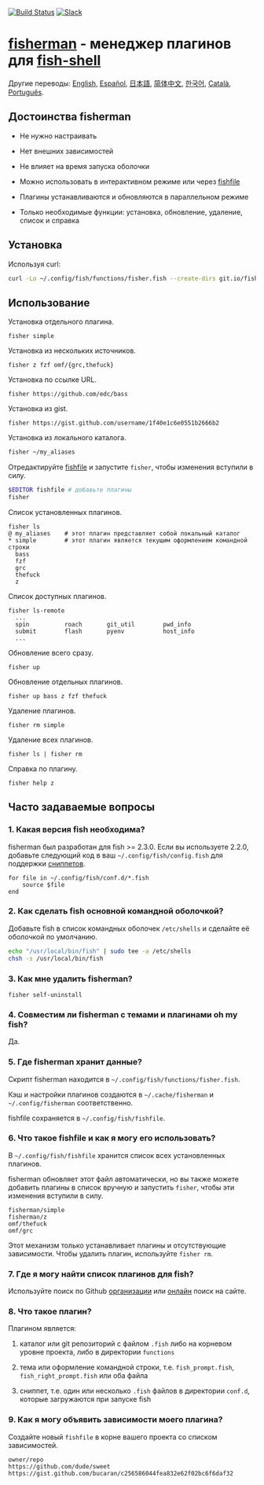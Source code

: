[slack-link]: https://fisherman-wharf.herokuapp.com/
[slack-badge]: https://fisherman-wharf.herokuapp.com/badge.svg
[travis-link]: https://travis-ci.org/fisherman/fisherman
[travis-badge]: https://img.shields.io/travis/fisherman/fisherman.svg

[fish-shell]: https://github.com/fish-shell/fish-shell
[fisherman]: https://github.com/fisherman.sh
[fishfile]: #6-Что-такое-fishfile-и-как-я-могу-его-использовать
[организации]: https://github.com/fisherman
[онлайн]: http://fisherman.sh/#search

[English]: ../../README.md
[Español]: ../es-ES
[简体中文]: ../zh-CN
[日本語]: ../jp-JA
[Русский]: ../ru-RU
[한국어]: ../ko-KR
[Català]: ../ca-ES
[Português]: ../pt-PT

[![Build Status][travis-badge]][travis-link]
[![Slack][slack-badge]][slack-link]

# [fisherman] - менеджер плагинов для [fish-shell]

Другие переводы: [English], [Español], [日本語], [简体中文], [한국어], [Català], [Português].

## Достоинства fisherman

* Не нужно настраивать

* Нет внешних зависимостей

* Не влияет на время запуска оболочки

* Можно использовать в интерактивном режиме или через [fishfile]

* Плагины устанавливаются и обновляются в параллельном режиме

* Только необходимые функции: установка, обновление, удаление, список и справка

## Установка

Используя curl:

```sh
curl -Lo ~/.config/fish/functions/fisher.fish --create-dirs git.io/fisherman
```

## Использование

Установка отдельного плагина.

```
fisher simple
```

Установка из нескольких источников.

```
fisher z fzf omf/{grc,thefuck}
```

Установка по ссылке URL.

```
fisher https://github.com/edc/bass
```

Установка из gist.

```
fisher https://gist.github.com/username/1f40e1c6e0551b2666b2
```

Установка из локального каталога.

```sh
fisher ~/my_aliases
```

Отредактируйте [fishfile] и запустите `fisher`, чтобы изменения вступили в силу.

```sh
$EDITOR fishfile # добавьте плагины
fisher
```

Список установленных плагинов.

```ApacheConf
fisher ls
@ my_aliases    # этот плагин представляет собой локальный каталог
* simple        # этот плагин является текущим оформлением командной строки
  bass
  fzf
  grc
  thefuck
  z
```

Список доступных плагинов.

```
fisher ls-remote
  ...
  spin          roach       git_util        pwd_info
  submit        flash       pyenv           host_info
  ...
```

Обновление всего сразу.

```
fisher up
```

Обновление отдельных плагинов.

```
fisher up bass z fzf thefuck
```

Удаление плагинов.

```
fisher rm simple
```

Удаление всех плагинов.

```
fisher ls | fisher rm
```

Справка по плагину.

```
fisher help z
```

## Часто задаваемые вопросы

### 1. Какая версия fish необходима?

fisherman был разработан для fish >= 2.3.0. Если вы используете 2.2.0, добавьте следующий код в ваш `~/.config/fish/config.fish` для поддержки [cниппетов](#8-Что-такое-плагин).

```fish
for file in ~/.config/fish/conf.d/*.fish
    source $file
end
```

### 2. Как сделать fish основной командной оболочкой?

Добавьте fish в список командных оболочек `/etc/shells` и сделайте её оболочкой по умолчанию.

```sh
echo "/usr/local/bin/fish" | sudo tee -a /etc/shells
chsh -s /usr/local/bin/fish
```

### 3. Как мне удалить fisherman?

```fish
fisher self-uninstall
```

### 4. Совместим ли fisherman с темами и плагинами oh my fish?

Да.

### 5. Где fisherman хранит данные?

Скрипт fisherman находится в `~/.config/fish/functions/fisher.fish`.

Кэш и настройки плагинов создаются в `~/.cache/fisherman` и `~/.config/fisherman` соответственно.

fishfile сохраняется в `~/.config/fish/fishfile`.

### 6. Что такое fishfile и как я могу его использовать?

В `~/.config/fish/fishfile` хранится список всех установленных плагинов.

fisherman обновляет этот файл автоматически, но вы также можете добавить плагины в список вручную и запустить `fisher`, чтобы эти изменения вступили в силу.

```
fisherman/simple
fisherman/z
omf/thefuck
omf/grc
```

Этот механизм только устанавливает плагины и отсутствующие зависимости. Чтобы удалить плагин, используйте `fisher rm`.

### 7. Где я могу найти список плагинов для fish?

Используйте поиск по Github [организации] или [онлайн] поиск на сайте.

### 8. Что такое плагин?

Плагином является:

1. каталог или git репозиторий с файлом `.fish` либо на корневом уровне проекта, либо в директории `functions`

2. тема или оформление командной строки, т.е. `fish_prompt.fish`, `fish_right_prompt.fish` или оба файла

3. сниппет, т.е. один или несколько `.fish` файлов в директории `conf.d`, которые загружаются при запуске fish

### 9. Как я могу объявить зависимости моего плагина?

Создайте новый `fishfile` в корне вашего проекта со списком зависимостей.

```fish
owner/repo
https://github.com/dude/sweet
https://gist.github.com/bucaran/c256586044fea832e62f02bc6f6daf32
```
